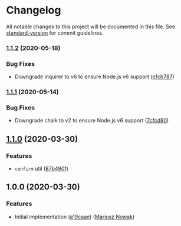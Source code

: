 # Changelog

All notable changes to this project will be documented in this file. See [standard-version](https://github.com/conventional-changelog/standard-version) for commit guidelines.

### [1.1.2](https://github.com/serverless/inquirer/compare/v1.1.1...v1.1.2) (2020-05-18)

### Bug Fixes

- Downgrade inquirer to v6 to ensure Node.js v6 support ([e1cb787](https://github.com/serverless/inquirer/commit/e1cb78739e879abf2e3f0abc0c2bd1644c76af5c))

### [1.1.1](https://github.com/serverless/inquirer/compare/v1.1.0...v1.1.1) (2020-05-14)

### Bug Fixes

- Downgrade chalk to v2 to ensure Node.js v6 support ([7cfcd80](https://github.com/serverless/inquirer/commit/7cfcd802b164f545c7606cfa56aee1f26b0ae5c6))

## [1.1.0](https://github.com/serverless/inquirer/compare/v1.0.0...v1.1.0) (2020-03-30)

### Features

- `confirm` util ([87b490f](https://github.com/serverless/inquirer/commit/87b490f332ee16d6b3cc78f691b7e20715afc5df))

## 1.0.0 (2020-03-30)

### Features

- Initial implementation ([a19caae](https://github.com/serverless/inquirer/commit/a19caae5c3e14ab0ff8e090ad03f1e1278803748)) ([Mariusz Nowak](https://github.com/medikoo))
